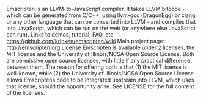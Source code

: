 Emscripten is an LLVM-to-JavaScript compiler. It takes LLVM bitcode - which can be generated from C/C++, using llvm-gcc (DragonEgg) or clang, or any other language that can be converted into LLVM - and compiles that into JavaScript, which can be run on the web (or anywhere else JavaScript can run). Links to demos, tutorial, FAQ, etc: https://github.com/kripken/emscripten/wiki Main project page: http://emscripten.org License Emscripten is available under 2 licenses, the MIT license and the University of Illinois/NCSA Open Source License. Both are permissive open source licenses, with little if any practical difference between them. The reason for offering both is that (1) the MIT license is well-known, while (2) the University of Illinois/NCSA Open Source License allows Emscriptens code to be integrated upstream into LLVM, which uses that license, should the opportunity arise. See LICENSE for the full content of the licenses.